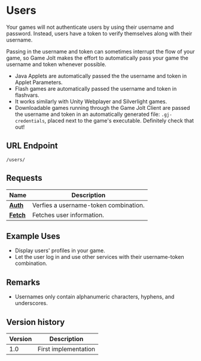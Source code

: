 # Users

Your games will not authenticate users by using their username and password. Instead, users have a
token to verify themselves along with their username.

Passing in the username and token can sometimes interrupt the flow of your game, so Game Jolt makes
the effort to automatically pass your game the username and token whenever possible.

* Java Applets are automatically passed the the username and token in Applet Parameters.
* Flash games are automatically passed the username and token in flashvars.
* It works similarly with Unity Webplayer and Silverlight games.
* Downloadable games running through the Game Jolt Client are passed the username and token in an automatically generated file: `.gj-credentials`, placed next to the game's executable.
	Definitely check that out!

## URL Endpoint

```
/users/
```

## Requests

| Name                                                       | Description                           |
| ---------------------------------------------------------- | ------------------------------------- |
| [**Auth**](https://gamejolt.com/game-api/doc/users/auth)   | Verfies a username-token combination. |
| [**Fetch**](https://gamejolt.com/game-api/doc/users/fetch) | Fetches user information.             |

## Example Uses

* Display users' profiles in your game.
* Let the user log in and use other services with their username-token combination.

## Remarks

* Usernames only contain alphanumeric characters, hyphens, and underscores.

## Version history

| Version | Description          |
| ------- | -------------------- |
| 1.0     | First implementation |
